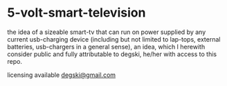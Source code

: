 # 5-volt-smart-television

the idea of a sizeable smart-tv that can run on power supplied by any current usb-charging device (including but not limited to lap-tops, external batteries, usb-chargers in a general sense), an idea, which I herewith consider public and fully attributable to degski, he/her with access to this repo.

licensing available degski@gmail.com
